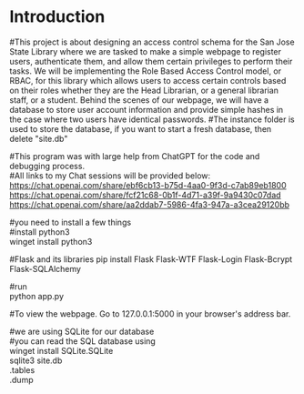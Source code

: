 # Introduction  
#This project is about designing an access control schema for the San Jose State Library where we are tasked to make a simple webpage to register users, authenticate them, and allow them certain privileges to perform their tasks. We will be implementing the Role Based Access Control model, or RBAC, for this library which allows users to access certain controls based on their roles whether they are the Head Librarian, or a general librarian staff, or a student. Behind the scenes of our webpage, we will have a database to store user account information and provide simple hashes in the case where two users have identical passwords. 
#The instance folder is used to store the database, if you want to start a fresh database, then delete "site.db"  
  
#This program was with large help from ChatGPT for the code and debugging process.  
#All links to my Chat sessions will be provided below:  
https://chat.openai.com/share/ebf6cb13-b75d-4aa0-9f3d-c7ab89eb1800  
https://chat.openai.com/share/fcf21c68-0b1f-4d71-a39f-9a9430c07dad  
https://chat.openai.com/share/aa2ddab7-5986-4fa3-947a-a3cea29120bb  
  
#you need to install a few things  
#install python3  
winget install python3  
  
#Flask and its libraries
pip install Flask Flask-WTF Flask-Login Flask-Bcrypt Flask-SQLAlchemy
  
#run  
python app.py  
  
#To view the webpage. Go to 127.0.0.1:5000 in your browser's address bar.  
  
#we are using SQLite for our database  
#you can read the SQL database using  
winget install SQLite.SQLite  
sqlite3 site.db  
.tables  
.dump  
